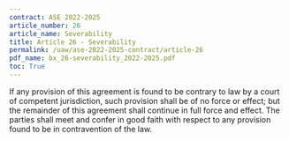 ```yaml
---
contract: ASE 2022-2025
article_number: 26
article_name: Severability 
title: Article 26 - Severability 
permalink: /uaw/ase-2022-2025-contract/article-26
pdf_name: bx_26-severability_2022-2025.pdf
toc: True
---
```



If any provision of this agreement is found to be contrary to law by a court of competent jurisdiction, such provision shall be of no force or effect; but the remainder of this agreement shall continue in full force and effect. The parties shall meet and confer in good faith with respect to any provision found to be in contravention of the law.


